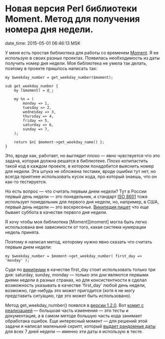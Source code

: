 # Новая версия Perl библиотеки Moment. Метод для получения номера дня недели.

date_time: 2015-05-01 06:46:13 MSK

У меня есть простая библиотека для работы со временем [Moment][cpan]. Я ее
использую в своих разных проектах. Появилась необходимость из даты получить
номер дня недели. Моя библиотека не умела так делать, поэтому в проекте
пришлось написать так:

    my $weekday_number = get_weekday_number($moment);

    sub get_weekday_number {
        my ($moment) = @_;

        my %n = (
            monday => 1,
            tuesday => 2,
            wednesday => 3,
            thursday => 4,
            friday => 5,
            saturday => 6,
            sunday => 7,
        );

        return $n{ $moment->get_weekday_name() };
    }

Это, вроде как, работает, но выглядит плохо — явно чувствуется что это
задача, которая должна решатся в библиотеке. Плохо копипастить такой код
в каждом проекте, в котором понадобится выяснить номер для недели. Эта
штука не обложена тестами, вроде ошибки тут нет, но всегда приятнее
использовать кусок кода, про который знаешь, что он как-то тестируется.

Но есть вопрос — что считать первым днем недели? Тут в России первый день
недели — это понедельник, и стандарт [ISO 8601][iso] тоже использует
понедельник для первого дня недели, но, например, в США, первый день недели —
это воскресенье. [Википедия пишет][wikipedia] что еще бывает суббота в
качестве первого дня недели.

Я хочу чтобы моя библиотека [Moment][moment] могла быть легко использована
вне зависимости от того, какая система нумерации недель принята.

Поэтому я написал метод, которому нужно явно сказать что считать первым днем
недели:

    my $weekday_number = $moment->get_weekday_number( first_day => 'monday' );

Судя по [википедии][wikipedia] в качестве first_day стоит использовать только
три дня: saturday, sunday, monday — только эти дни являются первыми днями
недели в разных странах, но для консистентности я сделал возможность
указывать в качестве 'first_day' любой день недели, возможно, где-нибудь
это может пригодится (хотя я не могу представить ситуацию, где это может
быть использовано).

Метод get_weekday_number() появлся в [версии 1.2.0](https://metacpan.org/release/BESSARABV/Moment-1.2.0).
Вот [комит с реализацией](https://github.com/bessarabov/Moment/commit/98be50c2dddae23ea05ddca1c40576e6ef075886) —
большоая часть изменения — это тесты и документация, а в самом методе
большую часть кода занимает обработака ошибок. Еще интересный момент — для
решений этой задачи я написал маленький скрипт, который [выдает рандомные
даты][rand] для всех 7 дней недели — именно эти даты я использую в тесте.

 [cpan]: https://metacpan.org/pod/Moment
 [wikipedia]: http://en.wikipedia.org/wiki/Names_of_the_days_of_the_week#Numbered_days_of_the_week
 [iso]: http://en.wikipedia.org/wiki/ISO_8601#Week_dates
 [rand]: https://gist.github.com/bessarabov/692476d1c7de5f5f09ec
